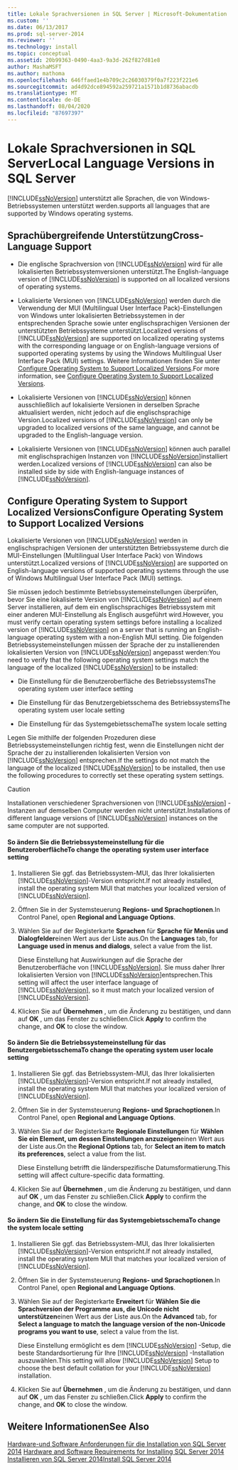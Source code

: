 ```yaml
---
title: Lokale Sprachversionen in SQL Server | Microsoft-Dokumentation
ms.custom: ''
ms.date: 06/13/2017
ms.prod: sql-server-2014
ms.reviewer: ''
ms.technology: install
ms.topic: conceptual
ms.assetid: 20b99363-0490-4aa3-9a3d-262f827d81e8
author: MashaMSFT
ms.author: mathoma
ms.openlocfilehash: 646ffaed1e4b709c2c26030379f0a7f223f221e6
ms.sourcegitcommit: ad4d92dce894592a259721a1571b1d8736abacdb
ms.translationtype: MT
ms.contentlocale: de-DE
ms.lasthandoff: 08/04/2020
ms.locfileid: "87697397"
---
```

# <a name="local-language-versions-in-sql-server"></a><span data-ttu-id="96c4e-102">Lokale Sprachversionen in SQL Server</span><span class="sxs-lookup"><span data-stu-id="96c4e-102">Local Language Versions in SQL Server</span></span>
  [!INCLUDE[ssNoVersion](../../includes/ssnoversion-md.md)] <span data-ttu-id="96c4e-103">unterstützt alle Sprachen, die von Windows-Betriebssystemen unterstützt werden.</span><span class="sxs-lookup"><span data-stu-id="96c4e-103">supports all languages that are supported by Windows operating systems.</span></span>  
  
## <a name="cross-language-support"></a><span data-ttu-id="96c4e-104">Sprachübergreifende Unterstützung</span><span class="sxs-lookup"><span data-stu-id="96c4e-104">Cross-Language Support</span></span>  
  
-   <span data-ttu-id="96c4e-105">Die englische Sprachversion von [!INCLUDE[ssNoVersion](../../includes/ssnoversion-md.md)] wird für alle lokalisierten Betriebssystemversionen unterstützt.</span><span class="sxs-lookup"><span data-stu-id="96c4e-105">The English-language version of [!INCLUDE[ssNoVersion](../../includes/ssnoversion-md.md)] is supported on all localized versions of operating systems.</span></span>  
  
-   <span data-ttu-id="96c4e-106">Lokalisierte Versionen von [!INCLUDE[ssNoVersion](../../includes/ssnoversion-md.md)] werden durch die Verwendung der MUI (Multilingual User Interface Pack)-Einstellungen von Windows unter lokalisierten Betriebssystemen in der entsprechenden Sprache sowie unter englischsprachigen Versionen der unterstützten Betriebssysteme unterstützt.</span><span class="sxs-lookup"><span data-stu-id="96c4e-106">Localized versions of [!INCLUDE[ssNoVersion](../../includes/ssnoversion-md.md)] are supported on localized operating systems with the corresponding language or on English-language versions of supported operating systems by using the Windows Multilingual User Interface Pack (MUI) settings.</span></span> <span data-ttu-id="96c4e-107">Weitere Informationen finden Sie unter [Configure Operating System to Support Localized Versions](../../../2014/sql-server/install/local-language-versions-in-sql-server.md#BK_ConfigureOS).</span><span class="sxs-lookup"><span data-stu-id="96c4e-107">For more information, see [Configure Operating System to Support Localized Versions](../../../2014/sql-server/install/local-language-versions-in-sql-server.md#BK_ConfigureOS).</span></span>  
  
-   <span data-ttu-id="96c4e-108">Lokalisierte Versionen von [!INCLUDE[ssNoVersion](../../includes/ssnoversion-md.md)] können ausschließlich auf lokalisierte Versionen in derselben Sprache aktualisiert werden, nicht jedoch auf die englischsprachige Version.</span><span class="sxs-lookup"><span data-stu-id="96c4e-108">Localized versions of [!INCLUDE[ssNoVersion](../../includes/ssnoversion-md.md)] can only be upgraded to localized versions of the same language, and cannot be upgraded to the English-language version.</span></span>  
  
-   <span data-ttu-id="96c4e-109">Lokalisierte Versionen von [!INCLUDE[ssNoVersion](../../includes/ssnoversion-md.md)] können auch parallel mit englischsprachigen Instanzen von [!INCLUDE[ssNoVersion](../../includes/ssnoversion-md.md)]installiert werden.</span><span class="sxs-lookup"><span data-stu-id="96c4e-109">Localized versions of [!INCLUDE[ssNoVersion](../../includes/ssnoversion-md.md)] can also be installed side by side with English-language instances of [!INCLUDE[ssNoVersion](../../includes/ssnoversion-md.md)].</span></span>  
  
##  <a name="configure-operating-system-to-support-localized-versions"></a><a name="BK_ConfigureOS"></a> <span data-ttu-id="96c4e-110">Configure Operating System to Support Localized Versions</span><span class="sxs-lookup"><span data-stu-id="96c4e-110">Configure Operating System to Support Localized Versions</span></span>  
 <span data-ttu-id="96c4e-111">Lokalisierte Versionen von [!INCLUDE[ssNoVersion](../../includes/ssnoversion-md.md)] werden in englischsprachigen Versionen der unterstützten Betriebssysteme durch die MUI-Einstellungen (Multilingual User Interface Pack) von Windows unterstützt.</span><span class="sxs-lookup"><span data-stu-id="96c4e-111">Localized versions of [!INCLUDE[ssNoVersion](../../includes/ssnoversion-md.md)] are supported on English-language versions of supported operating systems through the use of Windows Multilingual User Interface Pack (MUI) settings.</span></span>  
  
 <span data-ttu-id="96c4e-112">Sie müssen jedoch bestimmte Betriebssystemeinstellungen überprüfen, bevor Sie eine lokalisierte Version von [!INCLUDE[ssNoVersion](../../includes/ssnoversion-md.md)] auf einem Server installieren, auf dem ein englischsprachiges Betriebssystem mit einer anderen MUI-Einstellung als Englisch ausgeführt wird.</span><span class="sxs-lookup"><span data-stu-id="96c4e-112">However, you must verify certain operating system settings before installing a localized version of [!INCLUDE[ssNoVersion](../../includes/ssnoversion-md.md)] on a server that is running an English-language operating system with a non-English MUI setting.</span></span> <span data-ttu-id="96c4e-113">Die folgenden Betriebssystemeinstellungen müssen der Sprache der zu installierenden lokalisierten Version von [!INCLUDE[ssNoVersion](../../includes/ssnoversion-md.md)] angepasst werden:</span><span class="sxs-lookup"><span data-stu-id="96c4e-113">You need to verify that the following operating system settings match the language of the localized [!INCLUDE[ssNoVersion](../../includes/ssnoversion-md.md)] to be installed:</span></span>  
  
-   <span data-ttu-id="96c4e-114">Die Einstellung für die Benutzeroberfläche des Betriebssystems</span><span class="sxs-lookup"><span data-stu-id="96c4e-114">The operating system user interface setting</span></span>  
  
-   <span data-ttu-id="96c4e-115">Die Einstellung für das Benutzergebietsschema des Betriebssystems</span><span class="sxs-lookup"><span data-stu-id="96c4e-115">The operating system user locale setting</span></span>  
  
-   <span data-ttu-id="96c4e-116">Die Einstellung für das Systemgebietsschema</span><span class="sxs-lookup"><span data-stu-id="96c4e-116">The system locale setting</span></span>  
  
 <span data-ttu-id="96c4e-117">Legen Sie mithilfe der folgenden Prozeduren diese Betriebssystemeinstellungen richtig fest, wenn die Einstellungen nicht der Sprache der zu installierenden lokalisierten Version von [!INCLUDE[ssNoVersion](../../includes/ssnoversion-md.md)] entsprechen.</span><span class="sxs-lookup"><span data-stu-id="96c4e-117">If the settings do not match the language of the localized [!INCLUDE[ssNoVersion](../../includes/ssnoversion-md.md)] to be installed, then use the following procedures to correctly set these operating system settings.</span></span>  
  
> [!CAUTION]  
>  <span data-ttu-id="96c4e-118">Installationen verschiedener Sprachversionen von [!INCLUDE[ssNoVersion](../../includes/ssnoversion-md.md)] -Instanzen auf demselben Computer werden nicht unterstützt.</span><span class="sxs-lookup"><span data-stu-id="96c4e-118">Installations of different language versions of [!INCLUDE[ssNoVersion](../../includes/ssnoversion-md.md)] instances on the same computer are not supported.</span></span>  
  
#### <a name="to-change-the-operating-system-user-interface-setting"></a><span data-ttu-id="96c4e-119">So ändern Sie die Betriebssystemeinstellung für die Benutzeroberfläche</span><span class="sxs-lookup"><span data-stu-id="96c4e-119">To change the operating system user interface setting</span></span>  
  
1.  <span data-ttu-id="96c4e-120">Installieren Sie ggf. das Betriebssystem-MUI, das Ihrer lokalisierten [!INCLUDE[ssNoVersion](../../includes/ssnoversion-md.md)]-Version entspricht.</span><span class="sxs-lookup"><span data-stu-id="96c4e-120">If not already installed, install the operating system MUI that matches your localized version of [!INCLUDE[ssNoVersion](../../includes/ssnoversion-md.md)].</span></span>  
  
2.  <span data-ttu-id="96c4e-121">Öffnen Sie in der Systemsteuerung **Regions- und Sprachoptionen**.</span><span class="sxs-lookup"><span data-stu-id="96c4e-121">In Control Panel, open **Regional and Language Options**.</span></span>  
  
3.  <span data-ttu-id="96c4e-122">Wählen Sie auf der Registerkarte **Sprachen** für **Sprache für Menüs und Dialogfelder**einen Wert aus der Liste aus.</span><span class="sxs-lookup"><span data-stu-id="96c4e-122">On the **Languages** tab, for **Language used in menus and dialogs**, select a value from the list.</span></span>  
  
     <span data-ttu-id="96c4e-123">Diese Einstellung hat Auswirkungen auf die Sprache der Benutzeroberfläche von [!INCLUDE[ssNoVersion](../../includes/ssnoversion-md.md)]. Sie muss daher Ihrer lokalisierten Version von [!INCLUDE[ssNoVersion](../../includes/ssnoversion-md.md)]entsprechen.</span><span class="sxs-lookup"><span data-stu-id="96c4e-123">This setting will affect the user interface language of [!INCLUDE[ssNoVersion](../../includes/ssnoversion-md.md)], so it must match your localized version of [!INCLUDE[ssNoVersion](../../includes/ssnoversion-md.md)].</span></span>  
  
4.  <span data-ttu-id="96c4e-124">Klicken Sie auf **Übernehmen** , um die Änderung zu bestätigen, und dann auf **OK** , um das Fenster zu schließen.</span><span class="sxs-lookup"><span data-stu-id="96c4e-124">Click **Apply** to confirm the change, and **OK** to close the window.</span></span>  
  
#### <a name="to-change-the-operating-system-user-locale-setting"></a><span data-ttu-id="96c4e-125">So ändern Sie die Betriebssystemeinstellung für das Benutzergebietsschema</span><span class="sxs-lookup"><span data-stu-id="96c4e-125">To change the operating system user locale setting</span></span>  
  
1.  <span data-ttu-id="96c4e-126">Installieren Sie ggf. das Betriebssystem-MUI, das Ihrer lokalisierten [!INCLUDE[ssNoVersion](../../includes/ssnoversion-md.md)]-Version entspricht.</span><span class="sxs-lookup"><span data-stu-id="96c4e-126">If not already installed, install the operating system MUI that matches your localized version of [!INCLUDE[ssNoVersion](../../includes/ssnoversion-md.md)].</span></span>  
  
2.  <span data-ttu-id="96c4e-127">Öffnen Sie in der Systemsteuerung **Regions- und Sprachoptionen**.</span><span class="sxs-lookup"><span data-stu-id="96c4e-127">In Control Panel, open **Regional and Language Options**.</span></span>  
  
3.  <span data-ttu-id="96c4e-128">Wählen Sie auf der Registerkarte **Regionale Einstellungen** für **Wählen Sie ein Element, um dessen Einstellungen anzuzeigen**einen Wert aus der Liste aus.</span><span class="sxs-lookup"><span data-stu-id="96c4e-128">On the **Regional Options** tab, for **Select an item to match its preferences**, select a value from the list.</span></span>  
  
     <span data-ttu-id="96c4e-129">Diese Einstellung betrifft die länderspezifische Datumsformatierung.</span><span class="sxs-lookup"><span data-stu-id="96c4e-129">This setting will affect culture-specific data formatting.</span></span>  
  
4.  <span data-ttu-id="96c4e-130">Klicken Sie auf **Übernehmen** , um die Änderung zu bestätigen, und dann auf **OK** , um das Fenster zu schließen.</span><span class="sxs-lookup"><span data-stu-id="96c4e-130">Click **Apply** to confirm the change, and **OK** to close the window.</span></span>  
  
#### <a name="to-change-the-system-locale-setting"></a><span data-ttu-id="96c4e-131">So ändern Sie die Einstellung für das Systemgebietsschema</span><span class="sxs-lookup"><span data-stu-id="96c4e-131">To change the system locale setting</span></span>  
  
1.  <span data-ttu-id="96c4e-132">Installieren Sie ggf. das Betriebssystem-MUI, das Ihrer lokalisierten [!INCLUDE[ssNoVersion](../../includes/ssnoversion-md.md)]-Version entspricht.</span><span class="sxs-lookup"><span data-stu-id="96c4e-132">If not already installed, install the operating system MUI that matches your localized version of [!INCLUDE[ssNoVersion](../../includes/ssnoversion-md.md)].</span></span>  
  
2.  <span data-ttu-id="96c4e-133">Öffnen Sie in der Systemsteuerung **Regions- und Sprachoptionen**.</span><span class="sxs-lookup"><span data-stu-id="96c4e-133">In Control Panel, open **Regional and Language Options**.</span></span>  
  
3.  <span data-ttu-id="96c4e-134">Wählen Sie auf der Registerkarte **Erweitert** für **Wählen Sie die Sprachversion der Programme aus, die Unicode nicht unterstützen**einen Wert aus der Liste aus.</span><span class="sxs-lookup"><span data-stu-id="96c4e-134">On the **Advanced** tab, for **Select a language to match the language version of the non-Unicode programs you want to use**, select a value from the list.</span></span>  
  
     <span data-ttu-id="96c4e-135">Diese Einstellung ermöglicht es dem [!INCLUDE[ssNoVersion](../../includes/ssnoversion-md.md)] -Setup, die beste Standardsortierung für Ihre [!INCLUDE[ssNoVersion](../../includes/ssnoversion-md.md)] -Installation auszuwählen.</span><span class="sxs-lookup"><span data-stu-id="96c4e-135">This setting will allow [!INCLUDE[ssNoVersion](../../includes/ssnoversion-md.md)] Setup to choose the best default collation for your [!INCLUDE[ssNoVersion](../../includes/ssnoversion-md.md)] installation.</span></span>  
  
4.  <span data-ttu-id="96c4e-136">Klicken Sie auf **Übernehmen** , um die Änderung zu bestätigen, und dann auf **OK** , um das Fenster zu schließen.</span><span class="sxs-lookup"><span data-stu-id="96c4e-136">Click **Apply** to confirm the change, and **OK** to close the window.</span></span>  
  
## <a name="see-also"></a><span data-ttu-id="96c4e-137">Weitere Informationen</span><span class="sxs-lookup"><span data-stu-id="96c4e-137">See Also</span></span>  
 <span data-ttu-id="96c4e-138">[Hardware-und Software Anforderungen für die Installation von SQL Server 2014](hardware-and-software-requirements-for-installing-sql-server.md) </span><span class="sxs-lookup"><span data-stu-id="96c4e-138">[Hardware and Software Requirements for Installing SQL Server 2014](hardware-and-software-requirements-for-installing-sql-server.md) </span></span>  
 [<span data-ttu-id="96c4e-139">Installieren von SQL Server 2014</span><span class="sxs-lookup"><span data-stu-id="96c4e-139">Install SQL Server 2014</span></span>](../../database-engine/install-windows/install-sql-server.md)  
  
  
